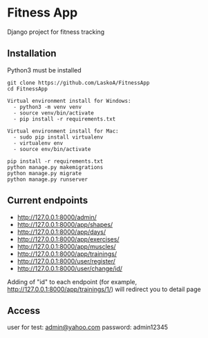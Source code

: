 # Fitness App

Django project for fitness tracking


## Installation

Python3 must be installed

```shell
git clone https://github.com/LaskoA/FitnessApp
cd FitnessApp

Virtual environment install for Windows:
  - python3 -m venv venv
  - source venv/bin/activate
  - pip install -r requirements.txt
  
Virtual environment install for Mac:
  - sudo pip install virtualenv
  - virtualenv env
  - source env/bin/activate

pip install -r requirements.txt  
python manage.py makemigrations
python manage.py migrate
python manage.py runserver
```

## Current endpoints

- http://127.0.0.1:8000/admin/
- http://127.0.0.1:8000/app/shapes/
- http://127.0.0.1:8000/app/days/
- http://127.0.0.1:8000/app/exercises/
- http://127.0.0.1:8000/app/muscles/
- http://127.0.0.1:8000/app/trainings/
- http://127.0.0.1:8000/user/register/
- http://127.0.0.1:8000/user/change/id/

Adding of "id" to each endpoint (for example, http://127.0.0.1:8000/app/trainings/1/) will redirect you to detail page

## Access

user for test: admin@yahoo.com
password: admin12345
